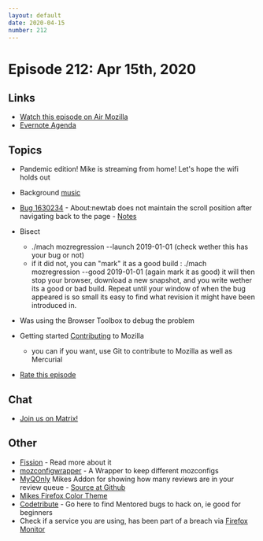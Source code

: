 ```yaml
---
layout: default
date: 2020-04-15
number: 212
---
```


# Episode 212: Apr 15th, 2020

## Links
* [Watch this episode on Air Mozilla](https://air.mozilla.org/event-redirect/367425/)
* [Evernote Agenda](https://www.evernote.com/shard/s434/client/snv?noteGuid=54443a75-c002-475d-81c7-b998bda7a34f&noteKey=b2c8d358c366484e&sn=https%3A%2F%2Fwww.evernote.com%2Fshard%2Fs434%2Fsh%2F54443a75-c002-475d-81c7-b998bda7a34f%2Fb2c8d358c366484e&title=April%2B15th%252C%2B2020%2B-%2BEpisode%2B212)

## Topics
* Pandemic edition! Mike is streaming from home! Let's hope the wifi holds out
* Background [music](https://freemusicarchive.org/music/Broke_For_Free/Petal)
* [Bug 1630234](https://bugzilla.mozilla.org/show_bug.cgi?id=1630234) - About:newtab does not maintain the scroll position after navigating back to the page - [Notes](https://www.evernote.com/l/AbIdnKfcU55Crbvs2mH5Ysin-kPmufiV4rQ)
* Bisect
  - ./mach mozregression --launch 2019-01-01    (check wether this has your bug or not)
  - if it did not, you can "mark" it as a good build : ./mach mozregression --good 2019-01-01   (again mark it as good) 
    it will then stop your browser, download a new snapshot, and you write wether its a good or bad build. Repeat until your window of when the bug appeared is so small its easy to find what revision it might have been introduced in.
* Was using the Browser Toolbox to debug the problem
* Getting started [Contributing](https://codetribute.mozilla.org/) to Mozilla
  - you can if you want, use Git to contribute to Mozilla as well as Mercurial

* [Rate this episode](https://forms.gle/apF6hWYmKwiPbmPr7)

## Chat
* [Join us on Matrix!](https://matrix.to/#/!enWuAmKDOEEPYejXRk:mozilla.org?via=mozilla.org&via=raim.ist)

## Other
* [Fission](https://firefox-source-docs.mozilla.org/dom/dom/Fission.html) - Read more about it
* [mozconfigwrapper](https://github.com/ahal/mozconfigwrapper) - A Wrapper to keep different mozconfigs
* [MyQOnly](https://addons.mozilla.org/en-US/firefox/addon/myqonly/) Mikes Addon for showing how many reviews are in your review queue - [Source at Github](https://github.com/mikeconley/myqonly)
* [Mikes Firefox Color Theme](https://addons.mozilla.org/en-US/firefox/addon/electricbluegaloo/)
* [Codetribute](https://codetribute.mozilla.org/) - Go here to find Mentored bugs to hack on, ie good for beginners
* Check if a service you are using, has been part of a breach via [Firefox Monitor](https://monitor.firefox.com/breaches)
